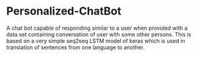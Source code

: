 # Personalized-ChatBot
A chat bot capable of responding similar to a user when provided with a data set containing conversation of user with some other persons.
This is based on a very simple seq2seq LSTM model of keras which is  used in translation of sentences from one language to another.
